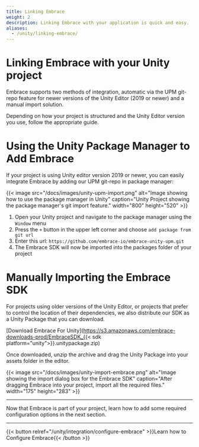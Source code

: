 ```yaml
---
title: Linking Embrace
weight: 2
description: Linking Embrace with your application is quick and easy.
aliases:
  - /unity/linking-embrace/
---
```


# Linking Embrace with your Unity project

Embrace supports two methods of integration, automatic via the UPM git-repo feature for newer versions of the Unity Editor (2019 or newer) and a manual import solution.

Depending on how your project is structured and the Unity Editor version you use, follow the appropriate guide.

# Using the Unity Package Manager to Add Embrace

If your project is using Unity editor version 2019 or newer, you can easily integrate Embrace by adding our UPM git-repo in package manager:

{{< image src="/docs/images/unity-upm-import.png" alt="Image showing how to use the package manager in Unity" caption="Unity Project showing the package manager's git import feature." width="800" height="520" >}}

1. Open your Unity project and navigate to the package manager using the `Window` menu
1. Press the `+` button in the upper left corner and choose `add package from git url`
1. Enter this url: `https://github.com/embrace-io/embrace-unity-upm.git`
1. The Embrace SDK will now be imported into the packages folder of your project

# Manually Importing the Embrace SDK

For projects using older versions of the Unity Editor, or projects that prefer to control the location of their dependencies, we also distribute our SDK as a Unity Package that you can download.

[Download Embrace For Unity](https://s3.amazonaws.com/embrace-downloads-prod/EmbraceSDK_{{< sdk platform="unity">}}.unitypackage.zip)

Once downloaded, unzip the archive and drag the Unity Package into your assets folder in the editor.

{{< image src="/docs/images/unity-import-embrace.png" alt="Image showing the import dialog box for the Embrace SDK" caption="After dragging Embrace into your project, import all the required files." width="175" height="283" >}}

--- 

Now that Embrace is part of your project, learn how to add some required configuration options in the next section. 

---

{{< button relref="/unity/integration/configure-embrace" >}}Learn how to Configure Embrace{{< /button >}}
